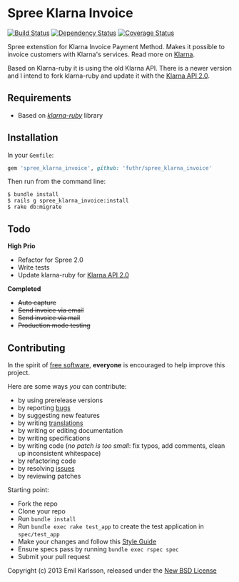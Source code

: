 # Spree Klarna Invoice

[![Build Status](https://secure.travis-ci.org/futhr/spree_klarna_invoice.png?branch=master)](http://travis-ci.org/futhr/spree_klarna_invoice)
[![Dependency Status](https://gemnasium.com/futhr/spree_klarna_invoice.png)](https://gemnasium.com/futhr/spree_klarna_invoice)
[![Coverage Status](https://coveralls.io/repos/futhr/spree_klarna_invoice/badge.png?branch=master)](https://coveralls.io/r/futhr/spree_klarna_invoice)

Spree extenstion for Klarna Invoice Payment Method. Makes it possible to invoice customers with Klarna's services. Read more on [Klarna][1].

Based on Klarna-ruby it is using the old Klarna API. There is a newer version and I intend to fork klarna-ruby and update it with the [Klarna API 2.0][2].

## Requirements

* Based on *[klarna-ruby][3]* library

## Installation

In your `Gemfile`:

```ruby
gem 'spree_klarna_invoice', github: 'futhr/spree_klarna_invoice'
```

Then run from the command line:

    $ bundle install
    $ rails g spree_klarna_invoice:install
    $ rake db:migrate

## Todo

__High Prio__

* Refactor for Spree 2.0
* Write tests
* Update klarna-ruby for [Klarna API 2.0][2]

__Completed__

* ~~Auto capture~~
* ~~Send invoice via email~~
* ~~Send invoice via mail~~
* ~~Production mode testing~~

## Contributing

In the spirit of [free software][4], **everyone** is encouraged to help improve this project.

Here are some ways *you* can contribute:

* by using prerelease versions
* by reporting [bugs][5]
* by suggesting new features
* by writing [translations][7]
* by writing or editing documentation
* by writing specifications
* by writing code (*no patch is too small*: fix typos, add comments, clean up inconsistent whitespace)
* by refactoring code
* by resolving [issues][5]
* by reviewing patches

Starting point:

* Fork the repo
* Clone your repo
* Run `bundle install`
* Run `bundle exec rake test_app` to create the test application in `spec/test_app`
* Make your changes and follow this [Style Guide](https://github.com/thoughtbot/guides)
* Ensure specs pass by running `bundle exec rspec spec`
* Submit your pull request

Copyright (c) 2013 Emil Karlsson, released under the [New BSD License][6]

[1]: http://klarna.com
[2]: https://docs.klarna.com/en/rest-api
[3]: https://github.com/futhr/klarna-ruby
[4]: http://www.fsf.org/licensing/essays/free-sw.html
[5]: https://github.com/futhr/spree_klarna_invoice/issues
[6]: https://github.com/futhr/spree_klarna_invoice/tree/master/LICENSE
[7]: http://www.localeapp.com/projects/4913


